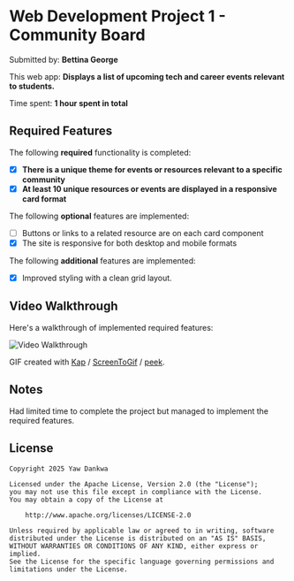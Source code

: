 # Web Development Project 1 - Community Board

Submitted by: **Bettina George**

This web app: **Displays a list of upcoming tech and career events relevant to students.**

Time spent: **1 hour spent in total**

## Required Features

The following **required** functionality is completed:

- [x] **There is a unique theme for events or resources relevant to a specific community**
- [x] **At least 10 unique resources or events are displayed in a responsive card format**

The following **optional** features are implemented:

- [ ] Buttons or links to a related resource are on each card component
- [x] The site is responsive for both desktop and mobile formats

The following **additional** features are implemented:

- [x] Improved styling with a clean grid layout.

## Video Walkthrough

Here's a walkthrough of implemented required features:

<img src='http://i.imgur.com/link/to/your/gif/file.gif' title='Video Walkthrough' width='' alt='Video Walkthrough' />

<!-- Replace this with the actual GIF URL after recording! -->

GIF created with [Kap](https://getkap.co/) / [ScreenToGif](https://www.screentogif.com/) / [peek](https://github.com/phw/peek).

## Notes

Had limited time to complete the project but managed to implement the required features.

## License

    Copyright 2025 Yaw Dankwa

    Licensed under the Apache License, Version 2.0 (the "License");
    you may not use this file except in compliance with the License.
    You may obtain a copy of the License at

        http://www.apache.org/licenses/LICENSE-2.0

    Unless required by applicable law or agreed to in writing, software
    distributed under the License is distributed on an "AS IS" BASIS,
    WITHOUT WARRANTIES OR CONDITIONS OF ANY KIND, either express or implied.
    See the License for the specific language governing permissions and
    limitations under the License.

